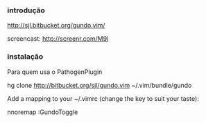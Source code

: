 ### introdução

http://sjl.bitbucket.org/gundo.vim/

screencast: http://screenr.com/M9l

### instalação

Para quem usa o PathogenPlugin

hg clone http://bitbucket.org/sjl/gundo.vim ~/.vim/bundle/gundo

Add a mapping to your ~/.vimrc (change the key to suit your taste):

nnoremap <F5> :GundoToggle<CR>
